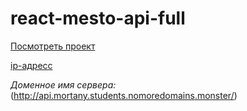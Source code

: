 # react-mesto-api-full

[Посмотреть проект](http://mortany.students.nomoredomains.monster/ "Добро пожаловать")

[ip-адресс](http://178.154.228.69)  

_Доменное имя сервера:_
(http://api.mortany.students.nomoredomains.monster/)